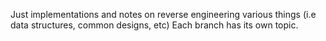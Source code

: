 Just implementations and notes on reverse engineering various things (i.e data structures, common designs, etc)
Each branch has its own topic.
